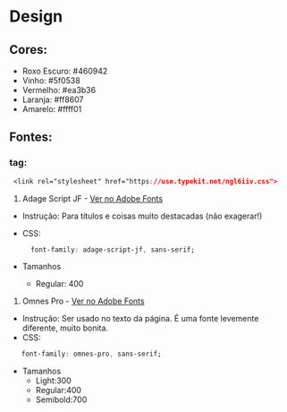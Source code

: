 # Design

## Cores:
- Roxo Escuro: #460942
- Vinho: #5f0538
- Vermelho: #ea3b36
- Laranja: #ff8607
- Amarelo: #ffff01

## Fontes:
### tag: 
~~~css
 <link rel="stylesheet" href="https://use.typekit.net/ngl6iiv.css">
~~~

1. Adage Script JF - [Ver no Adobe Fonts](https://fonts.adobe.com/fonts/adage-script-jf)

- Instrução: Para títulos e coisas muito destacadas (não exagerar!)
- CSS: 
  ~~~css
    font-family: adage-script-jf, sans-serif;
  ~~~

- Tamanhos
  - Regular: 400

1. Omnes Pro - [Ver no Adobe Fonts](https://fonts.adobe.com/fonts/omnes)

- Instrução: Ser usado no texto da página. É uma fonte levemente diferente, muito bonita.
- CSS: 
 ~~~css
    font-family: omnes-pro, sans-serif;
  ~~~
 
- Tamanhos
   - Light:300
   - Regular:400
   - Semibold:700